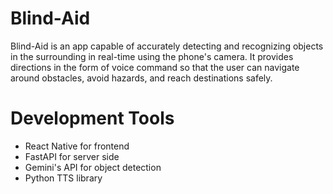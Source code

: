 # Blind-Aid #
Blind-Aid is an app capable of accurately detecting and recognizing objects in the surrounding in real-time using the phone's camera. It provides directions in the form of voice command so that the user can navigate around obstacles, avoid hazards, and reach destinations safely.

# Development Tools
- React Native for frontend
- FastAPI for server side
- Gemini's API for object detection
- Python TTS library
